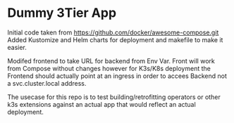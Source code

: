 # Dummy 3Tier App

Initial code taken from https://github.com/docker/awesome-compose.git
Added Kustomize and Helm charts for deployment and makefile to make it easier. 

Modifed frontend to take URL for backend from Env Var. 
Front will work from Compose without changes however for K3s/K8s deployment the Frontend should actually point at an ingress in order to accees Backend not a svc.cluster.local address. 

The usecase for this repo is to test building/retrofitting operators or other k3s extensions against an actual app that would reflect an actual deployment.